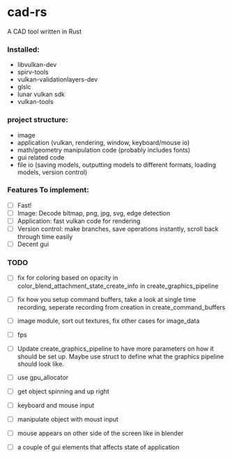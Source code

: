 # cad-rs

A CAD tool written in Rust

### Installed:
* libvulkan-dev
* spirv-tools
* vulkan-validationlayers-dev
* glslc
* lunar vulkan sdk
* vulkan-tools

### project structure:

- image
- application (vulkan, rendering, window, keyboard/mouse io)
- math/geometry manipulation code (probably includes fonts)
- gui related code
- file io (saving models, outputting models to different formats, loading models, version control)

### Features To implement:
- [ ] Fast!
- [ ] Image: Decode bitmap, png, jpg, svg, edge detection
- [ ] Application: fast vulkan code for rendering 
- [ ] Version control: make branches, save operations instantly, scroll back through time easily
- [ ] Decent gui 

### TODO
- [ ] fix for coloring based on opacity in color_blend_attachment_state_create_info in create_graphics_pipeline
- [ ] fix how you setup command buffers, take a look at single time recording, seperate recording from creation in create_command_buffers
- [ ] image module, sort out textures, fix other cases for image_data
- [ ] fps
- [ ] Update create_graphics_pipeline to have more parameters on how it should be set up. Maybe use struct to define what the graphics pipeline should look like.
- [ ] use gpu_allocator
- [ ] get object spinning and up right
- [ ] keyboard and mouse input
- [ ] manipulate object with moust input
- [ ] mouse appears on other side of the screen like in blender
- [ ] a couple of gui elements that affects state of application

